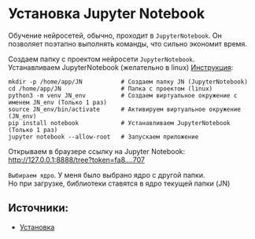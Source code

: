# Установка Jupyter Notebook
Обучение нейросетей, обычно, проходит в `JupyterNotebook`. Он позволяет поэтапно выполнять команды, что сильно экономит время. 

Создаем папку с проектом нейросети `JupyterNotebook`. <br>
Устанавливаем JupyterNotebook (желательно в linux) [Инструкция](https://www.digitalocean.com/community/tutorials/how-to-install-run-connect-to-jupyter-notebook-on-remote-server-ru):

    mkdir -p /home/app/JN           # Создаем папку JN (JupyterNotebook)
    cd /home/app/JN                 # Папка c проектом (linux) 
    python3 -m venv JN_env          # Создаем виртуальное окружение с именем JN_env (Только 1 раз)
    source JN_env/bin/activate      # Активируем виртуальное окружение (JN_env)
    pip install notebook            # Устанавливаем JupyterNotebook (Только 1 раз)
    jupyter notebook --allow-root   # Запускаем приложение

Открываем в браузере ссылку на Jupyter Notebook: 
http://127.0.0.1:8888/tree?token=fa8....707

`Выбираем ядро`. У меня было выбрано ядро с другой папки. <br> Но при загрузке, библиотеки ставятся в ядро текущей папки (JN)

## Источники:
* [Установка](https://www.digitalocean.com/community/tutorials/how-to-install-run-connect-to-jupyter-notebook-on-remote-server-ru)